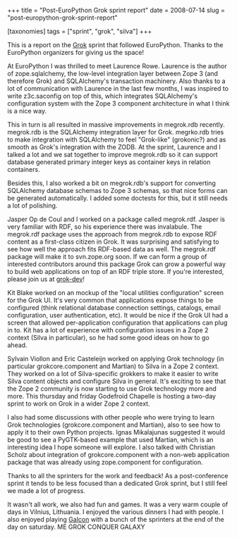 +++
title = "Post-EuroPython Grok sprint report"
date = 2008-07-14
slug = "post-europython-grok-sprint-report"

[taxonomies]
tags = ["sprint", "grok", "silva"]
+++

This is a report on the [Grok](http://grok.zope.org) sprint that
followed EuroPython. Thanks to the EuroPython organizers for giving us
the space!

At EuroPython I was thrilled to meet Laurence Rowe. Laurence is the
author of zope.sqlalchemy, the low-level integration layer between Zope
3 (and therefore Grok) and SQLAlchemy's transaction machinery. Also
thanks to a lot of communication with Laurence in the last few months, I
was inspired to write z3c.saconfig on top of this, which integrates
SQLAlchemy's configuration system with the Zope 3 component architecture
in what I think is a nice way.

This in turn is all resulted in massive improvements in megrok.rdb
recently. megrok.rdb is the SQLAlchemy integration layer for Grok.
megrko.rdb tries to make integration with SQLAlchemy to feel "Grok-like"
(grokonic?) and as smooth as Grok's integration with the ZODB. At the
sprint, Laurence and I talked a lot and we sat together to improve
megrok.rdb so it can support database generated primary integer keys as
container keys in relation containers.

Besides this, I also worked a bit on megrok.rdb's support for converting
SQLAlchemy database schemas to Zope 3 schemas, so that nice forms can be
generated automatically. I added some doctests for this, but it still
needs a lot of polishing.

Jasper Op de Coul and I worked on a package called megrok.rdf. Jasper is
very familiar with RDF, so his experience there was invalabule. The
megrok.rdf package uses the approach from megrok.rdb to expose RDF
content as a first-class citizen in Grok. It was surprising and
satisfying to see how well the approach fits RDF-based data as well. The
megrok.rdf package will make it to svn.zope.org soon. If we can form a
group of interested contributors around this package Grok can grow a
powerful way to build web applications on top of an RDF triple store. If
you're interested, please join us at
[grok-dev](http://grok.zope.org/community/grok-dev-mailinglist)!

Kit Blake worked on an mockup of the "local utilities configuration"
screen for the Grok UI. It's very common that applications expose things
to be configured (think relational database connection settings,
catalogs, email configuration, user authentication, etc). It would be
nice if the Grok UI had a screen that allowed per-application
configuration that applications can plug in to. Kit has a lot of
experience with configuration issues in a Zope 2 context (Silva in
particular), so he had some good ideas on how to go ahead.

Sylvain Viollon and Eric Casteleijn worked on applying Grok technology
(in particular grokcore.component and Martian) to Silva in a Zope 2
context. They worked on a lot of Silva-specific grokkers to make it
easier to write Silva content objects and configure Silva in general.
It's exciting to see that the Zope 2 community is now starting to use
Grok technology more and more. This thursday and friday Godefroid
Chapelle is hosting a two-day sprint to work on Grok in a wider Zope 2
context.

I also had some discussions with other people who were trying to learn
Grok technologies (grokcore.component and Martian), also to see how to
apply it to their own Python projects. Ignas Mikalajunas suggested it
would be good to see a PyGTK-based example that used Martian, which is
an interesting idea I hope someone will explore. I also talked with
Christian Scholz about integration of grokcore.component with a non-web
application package that was already using zope.component for
configuration.

Thanks to all the sprinters for the work and feedback! As a
post-conference sprint it tends to be less focused than a dedicated Grok
sprint, but I still feel we made a lot of progress.

It wasn't all work, we also had fun and games. It was a very warm couple
of days in Vilnius, Lithuania. I enjoyed the various dinners I had with
people. I also enjoyed playing
[Galcon](http://www.imitationpickles.org/galcon/) with a bunch of the
sprinters at the end of the day on saturday. ME GROK CONQUER GALAXY
